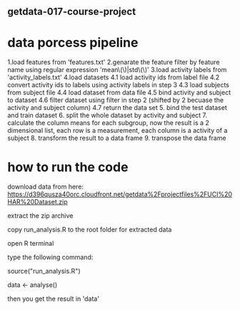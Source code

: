 ## getdata-017-course-project

# data porcess pipeline
1.load features from 'features.txt'
2.genarate the feature filter by feature name using regular expression 'mean\\(\\)|std\\(\\)'
3.load activity labels from 'activity_labels.txt'
4.load datasets
  4.1 load activity ids from label file
  4.2 convert activity ids to labels using activity labels in step 3
  4.3 load subjects from subject file
  4.4 load dataset from data file
  4.5 bind activity and subject to dataset
  4.6 filter dataset using filter in step 2 (shifted by 2 becuase the activity and subject column)
  4.7 return the data set
5. bind the test dataset and train dataset
6. split the whole dataset by activity and subject
7. calculate the column means for each subgroup, now the result is a 2 dimensional list, each row is a measurement, each column is a activity of a subject
8. transform the result to a data frame
9. transpose the data frame


# how to run the code
download data from here:
https://d396qusza40orc.cloudfront.net/getdata%2Fprojectfiles%2FUCI%20HAR%20Dataset.zip 

extract the zip archive

copy run_analysis.R to the root folder for extracted data

open R terminal 

type the following command:

source("run_analysis.R")

data <- analyse()

then you get the result in 'data'
